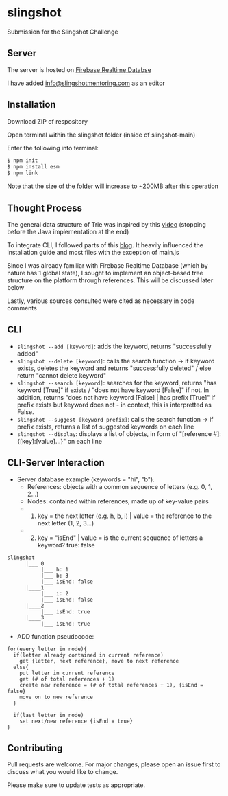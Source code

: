 # slingshot
Submission for the Slingshot Challenge

## Server
The server is hosted on [Firebase Realtime Databse](https://console.firebase.google.com/u/0/project/slingshot-312422/database/slingshot-312422-default-rtdb/data)

I have added info@slingshotmentoring.com as an editor

## Installation

Download ZIP of respository

Open terminal within the slingshot folder (inside of slingshot-main)

Enter the following into terminal:
```zsh
$ npm init
$ npm install esm
$ npm link
```
Note that the size of the folder will increase to ~200MB after this operation

## Thought Process

The general data structure of Trie was inspired by this [video](https://www.youtube.com/watch?v=AXjmTQ8LEoI) (stopping before the Java implementation at the end)

To integrate CLI, I followed parts of this [blog](https://www.twilio.com/blog/how-to-build-a-cli-with-node-js). It heavily influenced the installation guide and most files with the exception of main.js

Since I was already familiar with Firebase Realtime Database (which by nature has 1 global state), I sought to implement an object-based tree structure on the platform through references. This will be discussed later below

Lastly, various sources consulted were cited as necessary in code comments

## CLI

- ```slingshot --add [keyword]```: adds the keyword, returns "successfully added"
- ```slingshot --delete [keyword]```: calls the search function -> if keyword exists, deletes the keyword and returns "successfully deleted" / else return "cannot delete keyword"
- ```slingshot --search [keyword]```: searches for the keyword, returns "has keyword [True]" if exists / "does not have keyword [False]" if not. In addition, returns "does not have keyword [False] | has prefix [True]" if prefix exists but keyword does not - in context, this is interpretted as False.
- ```slingshot --suggest [keyword prefix]```: calls the search function -> if prefix exists, returns a list of suggested keywords on each line
- ```slingshot --display```: displays a list of objects, in form of "[reference #]: {[key]:[value]...}" on each line

## CLI-Server Interaction

- Server database example (keywords = "hi", "b"). 
   - References: objects with a common sequence of letters (e.g. 0, 1, 2...)
   - Nodes: contained within references, made up of key-value pairs
    - 1) key = the next letter (e.g. h, b, i) | value = the reference to the next letter (1, 2, 3...)
    - 2) key = "isEnd" | value = is the current sequence of letters a keyword? true: false
```
slingshot
      |___ 0
           |___ h: 1
           |___ b: 3
           |___ isEnd: false
      |____1
           |___ i: 2
           |___ isEnd: false
      |____2
           |___ isEnd: true
      |____3
           |___ isEnd: true
```

- ADD function pseudocode:
```
for(every letter in node){
  if(letter already contained in current reference)
    get {letter, next reference}, move to next reference
  else{
    put letter in current reference
    get (# of total references + 1)
    create new reference = (# of total references + 1), {isEnd = false}
    move on to new reference
  }
  
  if(last letter in node)
    set next/new reference {isEnd = true}
}
```

## Contributing
Pull requests are welcome. For major changes, please open an issue first to discuss what you would like to change.

Please make sure to update tests as appropriate.
